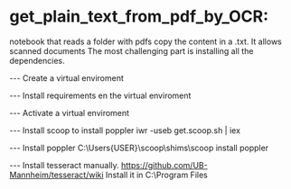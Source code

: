 # get_plain_text_from_pdf_by_OCR:
notebook that reads a folder with pdfs copy the content in a .txt. It allows scanned documents
The most challenging part is installing all the dependencies.

--- Create a virtual enviroment

--- Install requirements en the virtual enviroment

--- Activate a virtual enviroment

--- Install scoop to install poppler
iwr -useb get.scoop.sh | iex   

--- Install poppler
   C:\Users\{USER}\scoop\shims\scoop install poppler

--- Install tesseract manually. 
   https://github.com/UB-Mannheim/tesseract/wiki
Install it in C:\Program Files
